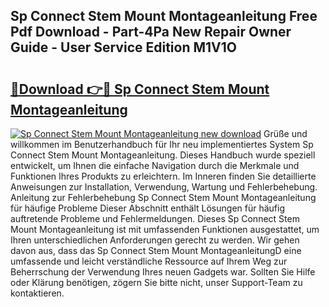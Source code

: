 ## Sp Connect Stem Mount Montageanleitung Free Pdf Download - Part-4Pa New Repair Owner Guide - User Service Edition M1V1O

# <h2><a href="http://df7lgab.blite.top/?on=Sp+Connect+Stem+Mount+Montageanleitung">🔗Download 👉🔴 Sp Connect Stem Mount Montageanleitung</a></h2>

[![Sp Connect Stem Mount Montageanleitung new download](https://i.imgur.com/lujVjoI.png)](http://df7lgab.blite.top/?on=Sp+Connect+Stem+Mount+Montageanleitung)
Grüße und willkommen im Benutzerhandbuch für Ihr neu implementiertes System Sp Connect Stem Mount Montageanleitung. Dieses Handbuch wurde speziell entwickelt, um Ihnen die einfache Navigation durch die Merkmale und Funktionen Ihres Produkts zu erleichtern. Im Inneren finden Sie detaillierte Anweisungen zur Installation, Verwendung, Wartung und Fehlerbehebung. Anleitung zur Fehlerbehebung Sp Connect Stem Mount Montageanleitung für häufige Probleme Dieser Abschnitt enthält Lösungen für häufig auftretende Probleme und Fehlermeldungen. Dieses Sp Connect Stem Mount Montageanleitung ist mit umfassenden Funktionen ausgestattet, um Ihren unterschiedlichen Anforderungen gerecht zu werden. Wir gehen davon aus, dass das Sp Connect Stem Mount MontageanleitungD eine umfassende und leicht verständliche Ressource auf Ihrem Weg zur Beherrschung der Verwendung Ihres neuen Gadgets war. Sollten Sie Hilfe oder Klärung benötigen, zögern Sie bitte nicht, unser Support-Team zu kontaktieren.
